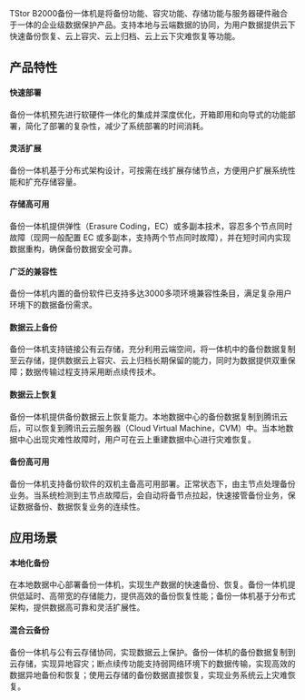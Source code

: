 
TStor B2000备份一体机是将备份功能、容灾功能、存储功能与服务器硬件融合于一体的企业级数据保护产品。支持本地与云端数据的协同，为用户数据提供云下快速备份恢复、云上容灾、云上归档、云上云下灾难恢复等功能。


## 产品特性

#### 快速部署

备份一体机预先进行软硬件一体化的集成并深度优化，开箱即用和向导式的功能部署，简化了部署的复杂性，减少了系统部署的时间消耗。


#### 灵活扩展

备份一体机基于分布式架构设计，可按需在线扩展存储节点，方便用户扩展系统性能和扩充存储容量。


#### 存储高可用

备份一体机提供弹性（Erasure Coding，EC）或多副本技术，容忍多个节点同时故障（现网一般配置 EC 或多副本，支持两个节点同时故障），并在短时间内实现数据重构，确保备份数据安全可靠。


#### 广泛的兼容性

备份一体机内置的备份软件已支持多达3000多项环境兼容性条目，满足复杂用户环境下的数据备份需求。


#### 数据云上备份

备份一体机支持链接公有云存储，充分利用云端空间，将一体机中的备份数据复制至云存储，提供数据云上容灾、云上归档长期保留的能力，同时为数据提供双重保障；数据传输过程支持采用断点续传技术。


#### 数据云上恢复

备份一体机提供备份数据云上恢复能力。本地数据中心的备份数据复制到腾讯云后，可以恢复到腾讯云云服务器（Cloud Virtual Machine，CVM）中。当本地数据中心出现灾难性故障时，用户可在云上重建数据中心进行灾难恢复。


#### 备份高可用
备份一体机支持备份软件的双机主备高可用部署。正常状态下，由主节点处理备份业务。当系统检测到主节点故障后，会自动将备节点拉起，快速接管备份业务，保证数据备份、数据恢复业务的连续性。

## 应用场景

#### 本地化备份

在本地数据中心部署备份一体机，实现生产数据的快速备份、恢复。备份一体机提供低延时、高带宽的存储能力，提供高效的备份恢复性能；备份一体机基于分布式架构，提供数据高可靠和灵活扩展性。


#### 混合云备份

备份一体机与公有云存储协同，实现数据云上保护。备份一体机的备份数据复制到云存储，实现异地容灾；断点续传功能支持弱网络环境下的数据传输，实现高效的数据异地备份和恢复；使用云存储的备份数据直接恢复，实现业务系统云上灾难恢复。

